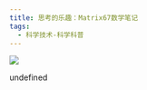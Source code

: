 ```yaml
---
title: 思考的乐趣：Matrix67数学笔记
tags:
  - 科学技术-科学科普
---
```


![](https://wfqqreader-1252317822.image.myqcloud.com/cover/977/22806977/s_22806977.jpg)

undefined